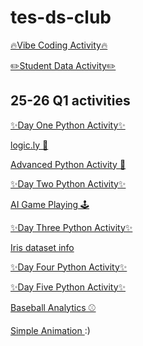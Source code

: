 # tes-ds-club

[🔥Vibe Coding Activity🔥](https://colab.research.google.com/drive/1R_nSX9miSsQLPIXdJwb_egJIG_Iv4GaS?usp=sharing)

[✏️Student Data Activity✏️](https://colab.research.google.com/drive/1vfwW0L9451I4xSuhhNtex-q0r5eUBkFQ?usp=sharing)

## 25-26 Q1 activities

[✨Day One Python Activity✨](https://colab.research.google.com/drive/1UqzNNDKut0BooLrhgQAo_QJyVqlRxpvp?usp=sharing)

[logic.ly 🤖](https://logic.ly/demo/)

[Advanced Python Activity 🔧](https://colab.research.google.com/drive/1KspHKHtC7mjIQeYFmVeFe2SrSb_FavSI?usp=sharing)

[✨Day Two Python Activity✨](https://colab.research.google.com/drive/1BhEtCnHq923t7xut9KXZBMSHXiIEhK5K?usp=sharing)

[AI Game Playing 🕹️](https://colab.research.google.com/drive/1LTMjz1BVPcwCw8FSjwo2osEK2kDKw9-K?usp=sharing)

[✨Day Three Python Activity✨](https://colab.research.google.com/drive/1eedeCyywr5cRwe3-lLdGdeVqblAn92tR?usp=sharing)

[Iris dataset info](iris.md)

[✨Day Four Python Activity✨](https://colab.research.google.com/drive/1pNEuCqsMoNsxk4o6ymMmgZThFAqmQ55-?usp=sharing)

[✨Day Five Python Activity✨](https://colab.research.google.com/drive/1a2Wqu0dl_K_cUiS78m5M-0GNh95C92jZ?usp=sharing)

[Baseball Analytics ⚾](https://colab.research.google.com/drive/1u_NFEo-nefrO75lvaEcX9TQjNZAZvPLN?usp=sharing)

<style>
@keyframes wiggle {
  0% { transform: translateY(0); }
  50% { transform: translateY(-5px); }
  100% { transform: translateY(0); }
}
.animated-char {
  display: inline-block;
  animation: wiggle 0.5s infinite;
}
</style>

[Simple Animation <span class="animated-char">:)</span>](https://colab.research.google.com/drive/12RWYAWnVfCydX2PWn4aAzErf9o9G_6Us?usp=sharing)

<!-- Classroom resources for the Data Science Club at TES -->

<!-- [Iris dataset info](iris.md) -->

<!-- [EDA activity](eda.md) -->

<!-- [Landsat Satellite](knn.md) 🛰️📡🔭 -->
